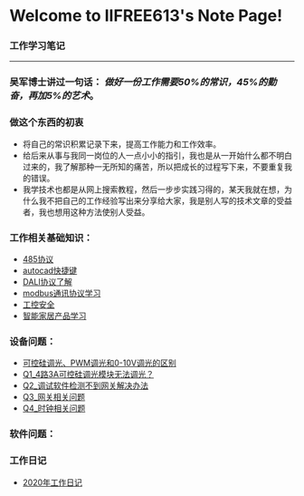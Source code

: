 # Welcome to IIFREE613's Note Page!


### 工作学习笔记
---
### 吴军博士讲过一句话： *做好一份工作需要50%的常识，45%的勤奋，再加5%的艺术*。

### 做这个东西的初衷
* 将自己的常识积累记录下来，提高工作能力和工作效率。
* 给后来从事与我同一岗位的人一点小小的指引，我也是从一开始什么都不明白过来的，我了解那种一无所知的痛苦，所以把成长的过程写下来，不要重复我的错误。
* 我学技术也都是从网上搜索教程，然后一步步实践习得的，某天我就在想，为什么我不把自己的工作经验写出来分享给大家，我是别人写的技术文章的受益者，我也想用这种方法使别人受益。

### 工作相关基础知识：
* [485协议](./contents/485总线.md)
* [autocad快捷键](./contents/autocad.md)
* [DALI协议了解](./contents/DALI协议了解.md)
* [modbus通讯协议学习](./contents/modbus通讯协议学习.md)
* [工控安全](./contents/工控安全.md)
* [智能家居产品学习](./contents/智能家居产品学习.md)


### 设备问题：
* [可控硅调光、PWM调光和0-10V调光的区别](./notes/可控硅调光、PWM调光和0-10V调光的区别.md)
* [Q1_4路3A可控硅调光模块无法调光？](./Questions/Q1_4路3A可控硅调光模块无法调光？.md)
* [Q2_调试软件检测不到网关解决办法](./Questions/Q2_调试软件检测不到网关解决办法.md)
* [Q3_网关相关问题](./Questions/Q3_网关相关问题.md)
* [Q4_时钟相关问题](./Questions/Q4_时钟相关问题.md)


### 软件问题：

### 工作日记
* [2020年工作日记](./workDaily/2020.md)